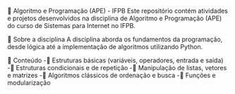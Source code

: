 🚀 Algoritmo e Programação (APE) - IFPB
Este repositório contém atividades e projetos desenvolvidos na disciplina de Algoritmo e Programação (APE) do curso de Sistemas para Internet no IFPB.

📌 Sobre a disciplina
A disciplina aborda os fundamentos da programação, desde lógica até a implementação de algoritmos utilizando Python.

📂 Conteúdo
-🔹 Estruturas básicas (variáveis, operadores, entrada e saída)
-🔹 Estruturas condicionais e de repetição
-🔹 Manipulação de listas, vetores e matrizes
-🔹 Algoritmos clássicos de ordenação e busca
-🔹 Funções e modularização
